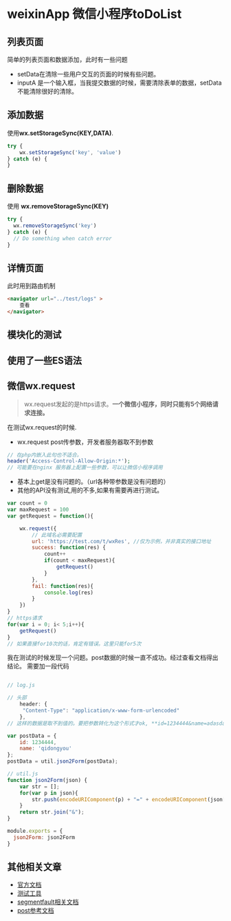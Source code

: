 # weixinApp 微信小程序toDoList

## 列表页面

简单的列表页面和数据添加，此时有一些问题

* setData在清除一些用户交互的页面的时候有些问题。
* inputA 是一个输入框，当我提交数据的时候，需要清除表单的数据，setData不能清除很好的清除。



## 添加数据
使用**wx.setStorageSync(KEY,DATA)**.
```javascript
try {
    wx.setStorageSync('key', 'value')
} catch (e) {
}

```

## 删除数据
使用 **wx.removeStorageSync(KEY)**
```javascript
try {
  wx.removeStorageSync('key')
} catch (e) {
  // Do something when catch error
}

```


## 详情页面
此时用到路由机制
```html
<navigator url="../test/logs" >
	查看
</navigator>
```

## 模块化的测试

## 使用了一些ES语法

## 微信wx.request

>wx.request发起的是https请求。**一个微信小程序，同时只能有5个网络请求连接。**

在测试wx.request的时候.

* wx.request  post传参数，开发者服务器取不到参数

```php
// 在php内嵌入此句也不适合。
header('Access-Control-Allow-Origin:*');
// 可能要在nginx 服务器上配置一些参数，可以让微信小程序调用
```
* 基本上get是没有问题的。（url各种带参数是没有问题的）
* 其他的API没有测试,用的不多,如果有需要再进行测试。
```javascript
var count = 0
var maxRequest = 100
var getRequest = function(){

	wx.request({
		// 此域名必需要配置
		url: 'https://test.com/t/wxRes', //仅为示例，并非真实的接口地址
		success: function(res) {
			count++
			if(count < maxRequest){
				getRequest()
			} 
		},
		fail: function(res){
			console.log(res)
		}
	})
}
// https请求 
for(var i = 0; i< 5;i++){
	getRequest()
}
// 如果直接for10次的话，肯定有错误。这里只能for5次
```
我在测试的时候发现一个问题。post数据的时候一直不成功。经过查看文档得出结论。
需要加一段代码



```javascript

// log.js

// 头部
	header: {  
     "Content-Type": "application/x-www-form-urlencoded"  
	},  
// 这样的数据是取不到值的。要把参数转化为这个形式才ok, **id=1234444&name=adasdadad**

var postData = {
	id: 1234444,
	name: 'qidongyou'
};
postData = util.json2Form(postData);

// util.js
function json2Form(json) {  
    var str = [];  
    for(var p in json){  
        str.push(encodeURIComponent(p) + "=" + encodeURIComponent(json[p]));  
    }  
    return str.join("&");  
}

module.exports = {
  json2Form: json2Form
}

```





## 其他相关文章

* [官方文档](https://mp.weixin.qq.com/debug/wxadoc/dev/?t=20161107)
* [测试工具](https://mp.weixin.qq.com/debug/wxadoc/dev/devtools/devtools.html?t=20161107)
* [segmentfault相关文档](https://segmentfault.com/a/1190000007003240)
* [post参考文档](http://blog.csdn.net/qq_31383345/article/details/52839482)






